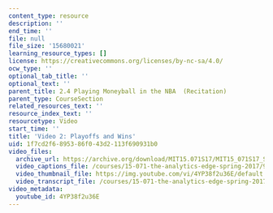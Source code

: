 ```yaml
---
content_type: resource
description: ''
end_time: ''
file: null
file_size: '15680021'
learning_resource_types: []
license: https://creativecommons.org/licenses/by-nc-sa/4.0/
ocw_type: ''
optional_tab_title: ''
optional_text: ''
parent_title: 2.4 Playing Moneyball in the NBA  (Recitation)
parent_type: CourseSection
related_resources_text: ''
resource_index_text: ''
resourcetype: Video
start_time: ''
title: 'Video 2: Playoffs and Wins'
uid: 1f7cd2f6-8953-86f0-43d2-113f690931b0
video_files:
  archive_url: https://archive.org/download/MIT15.071S17/MIT15_071S17_Session_2.4.03_300k.mp4
  video_captions_file: /courses/15-071-the-analytics-edge-spring-2017/93b1aff8d9e550a585f9fcbcb17c4cd6_4YP38f2u36E.vtt
  video_thumbnail_file: https://img.youtube.com/vi/4YP38f2u36E/default.jpg
  video_transcript_file: /courses/15-071-the-analytics-edge-spring-2017/af4f0edbf0d5a669660f7402966b5472_4YP38f2u36E.pdf
video_metadata:
  youtube_id: 4YP38f2u36E
---
```

